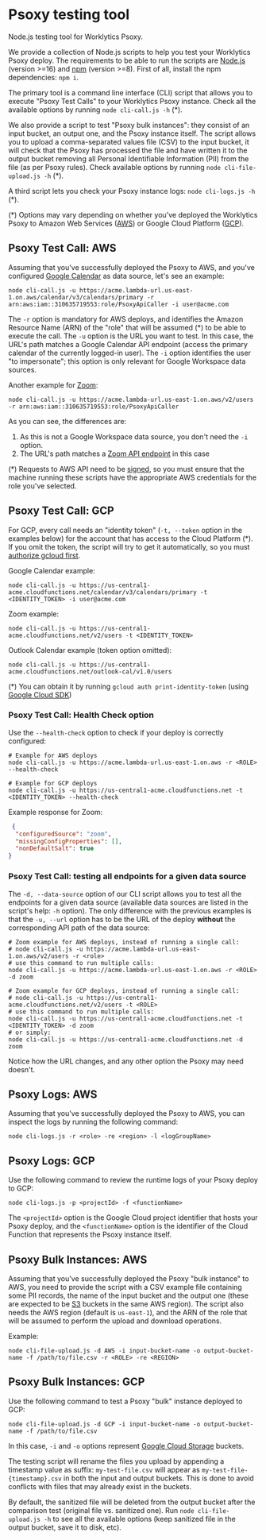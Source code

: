 # Psoxy testing tool

Node.js testing tool for Worklytics Psoxy.

We provide a collection of Node.js scripts to help you test your Worklytics Psoxy deploy. The requirements to be able to run the scripts are [Node.js] (version >=16) and [npm] (version >=8). First of all, install the npm dependencies: `npm i`.

The primary tool is a command line interface (CLI) script that allows you to execute "Psoxy Test Calls" to your Worklytics Psoxy instance. Check all the available options by running `node cli-call.js -h` (*).

We also provide a script to test "Psoxy bulk instances": they consist of an input bucket, an output one, and the Psoxy instance itself. The script allows you to upload a comma-separated values file (CSV) to the input bucket, it will check that the Psoxy has processed the file and have written it to the output bucket removing all Personal Identifiable Information (PII) from the file (as per Psoxy rules). Check available options by running `node cli-file-upload.js -h` (*).

A third script lets you check your Psoxy instance logs: `node cli-logs.js -h` (*).

(*) Options may vary depending on whether you've deployed the Worklytics Psoxy to Amazon Web Services ([AWS]) or Google Cloud Platform ([GCP]).

## Psoxy Test Call: AWS
Assuming that you've successfully deployed the Psoxy to AWS, and you've configured [Google Calendar] as data source, let's see an example:
```shell
node cli-call.js -u https://acme.lambda-url.us-east-1.on.aws/calendar/v3/calendars/primary -r arn:aws:iam::310635719553:role/PsoxyApiCaller -i user@acme.com
```
The `-r` option is mandatory for AWS deploys, and identifies the Amazon Resource Name (ARN) of the "role" that will be assumed (*) to be able to execute the call. The `-u` option is the URL you want to test. In this case, the URL's path matches a Google Calendar API endpoint (access the primary calendar of the currently logged-in user). The `-i` option identifies the user "to impersonate"; this option is only relevant for Google Workspace data sources.

Another example for [Zoom]:
```shell
node cli-call.js -u https://acme.lambda-url.us-east-1.on.aws/v2/users -r arn:aws:iam::310635719553:role/PsoxyApiCaller
```
As you can see, the differences are:
1. As this is not a Google Workspace data source, you don't need the `-i` option.
2. The URL's path matches a [Zoom API endpoint] in this case

(*) Requests to AWS API need to be [signed], so you must ensure that the machine running these scripts have the appropriate AWS credentials for the role you've selected.

## Psoxy Test Call: GCP
For GCP, every call needs an "identity token" (`-t, --token` option in the examples below) for the account that has access to the Cloud Platform (*). If you omit the token, the script will try to get it automatically, so you must [authorize gcloud first].

Google Calendar example:
```shell
node cli-call.js -u https://us-central1-acme.cloudfunctions.net/calendar/v3/calendars/primary -t <IDENTITY_TOKEN> -i user@acme.com
```
Zoom example:
```shell
node cli-call.js -u https://us-central1-acme.cloudfunctions.net/v2/users -t <IDENTITY_TOKEN>
```
Outlook Calendar example (token option omitted):
```shell
node cli-call.js -u https://us-central1-acme.cloudfunctions.net/outlook-cal/v1.0/users
```

(*) You can obtain it by running `gcloud auth print-identity-token` (using [Google Cloud SDK])

### Psoxy Test Call: Health Check option
Use the `--health-check` option to check if your deploy is correctly configured:

```shell
# Example for AWS deploys
node cli-call.js -u https://acme.lambda-url.us-east-1.on.aws -r <ROLE> --health-check
```

```shell
# Example for GCP deploys
node cli-call.js -u https://us-central1-acme.cloudfunctions.net -t <IDENTITY_TOKEN> --health-check
```

Example response for Zoom:
```json
 {
  "configuredSource": "zoom",
  "missingConfigProperties": [],
  "nonDefaultSalt": true
}
```

### Psoxy Test Call: testing all endpoints for a given data source

The `-d, --data-source` option of our CLI script allows you to test all the endpoints for a given data source (available data sources are listed in the script's help: `-h` option).
The only difference with the previous examples is that the `-u, --url` option has to be the URL of the deploy **without** the corresponding API path of the data source:

```shell
# Zoom example for AWS deploys, instead of running a single call:
# node cli-call.js -u https://acme.lambda-url.us-east-1.on.aws/v2/users -r <role>
# use this command to run multiple calls:
node cli-call.js -u https://acme.lambda-url.us-east-1.on.aws -r <ROLE> -d zoom
```
```shell
# Zoom example for GCP deploys, instead of running a single call:
# node cli-call.js -u https://us-central1-acme.cloudfunctions.net/v2/users -t <ROLE>
# use this command to run multiple calls:
node cli-call.js -u https://us-central1-acme.cloudfunctions.net -t <IDENTITY_TOKEN> -d zoom
# or simply:
node cli-call.js -u https://us-central1-acme.cloudfunctions.net -d zoom
```

Notice how the URL changes, and any other option the Psoxy may need doesn't.

## Psoxy Logs: AWS
Assuming that you've successfully deployed the Psoxy to AWS, you can inspect the logs by running the following command:

```shell
node cli-logs.js -r <role> -re <region> -l <logGroupName>
```

## Psoxy Logs: GCP
Use the following command to review the runtime logs of your Psoxy deploy to GCP:

```shell
node cli-logs.js -p <projectId> -f <functionName>
```

The `<projectId>` option is the Google Cloud project identifier that hosts your
Psoxy deploy, and the `<functionName>` option is the identifier of the
Cloud Function that represents the Psoxy instance itself.


## Psoxy Bulk Instances: AWS
Assuming that you've successfully deployed the Psoxy "bulk instance" to AWS, you need to provide
the script with a CSV example file containing some PII records, the name of the input bucket and
the output one (these are expected to be [S3] buckets in the same AWS region). The script also
needs the AWS region (default is `us-east-1`), and the ARN of the role that will be assumed to
perform the upload and download operations.

Example:
```shell
node cli-file-upload.js -d AWS -i input-bucket-name -o output-bucket-name -f /path/to/file.csv -r <ROLE> -re <REGION>
```

## Psoxy Bulk Instances: GCP
Use the following command to test a Psoxy "bulk" instance deployed to GCP:

```shell
node cli-file-upload.js -d GCP -i input-bucket-name -o output-bucket-name -f /path/to/file.csv
```

In this case, `-i` and `-o` options represent [Google Cloud Storage] buckets.

The testing script will rename the files you upload by appending a timestamp value as suffix:
`my-test-file.csv` will appear as `my-test-file-{timestamp}.csv` in both the input and output
buckets. This is done to avoid conflicts with files that may already exist in the buckets.

By default, the sanitized file will be deleted from the output bucket after the comparison
test (original file vs. sanitized one). Run `node cli-file-upload.js -h` to see all the
available options (keep sanitized file in the output bucket, save it to disk, etc).

[AWS]: https://aws.amazon.com
[GCP]: https://cloud.google.com/
[Node.js]: https://nodejs.org/en/
[npm]: https://www.npmjs.com
[signed]: https://docs.aws.amazon.com/general/latest/gr/signing_aws_api_requests.html
[Google Calendar]: https://developers.google.com/calendar/api
[Zoom]: https://zoom.us
[Zoom API endpoint]: https://marketplace.zoom.us/docs/api-reference/zoom-api/methods/#operation/users
[Google Cloud SDK]: https://cloud.google.com/sdk/gcloud/reference/auth/print-identity-token
[authorize gcloud first]: https://cloud.google.com/sdk/gcloud/reference/auth/login
[S3]: https://docs.aws.amazon.com/AmazonS3/latest/userguide/Welcome.html
[Google Cloud Storage]: https://cloud.google.com/storage
